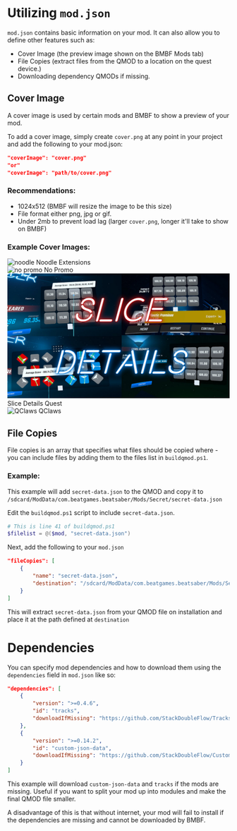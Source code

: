 # Utilizing `mod.json`

`mod.json` contains basic information on your mod. It can also allow you to define other features such as:

- Cover Image (the preview image shown on the BMBF Mods tab)
- File Copies (extract files from the QMOD to a location on the quest device.)
- Downloading dependency QMODs if missing.

## Cover Image

A cover image is used by certain mods and BMBF to show a preview of your mod.

To add a cover image, simply create `cover.png` at any point in your project  and add the following to your mod.json:

```json
"coverImage": "cover.png"
"or"
"coverImage": "path/to/cover.png"
```

### Recommendations:

- 1024x512 (BMBF will resize the image to be this size)
- File format either png, jpg or gif.
- Under 2mb to prevent load lag (larger `cover.png`, longer it'll take to show on BMBF)

### Example Cover Images:

<div align="left">
    <div class="item">
        <img class="cover-img" src="https://raw.githubusercontent.com/StackDoubleFlow/NoodleExtensions/master/cover.png" alt="noodle"/>
        <span class="caption">Noodle Extensions</span>
    </div>
    <div class="item">
            <img class="cover-img" src="https://raw.githubusercontent.com/cal117/NoPromo/master/cover.png" alt="no promo"/>
            <span class="caption">No Promo</span>
    </div>
    <div class="item">
                <img class="cover-img" src="https://raw.githubusercontent.com/Royston1999/SliceDetails-Quest/main/Cover.jpg" alt="noodle"/>
                <span class="caption">Slice Details Quest</span>
    </div>
    <div class="item">
                <img class"cover-img" src="https://raw.githubusercontent.com/raineio/QClaws/master/cover/cover.png" alt="QClaws" />
                <span>QClaws</span>
    </div>
</div>

## File Copies

File copies is an array that specifies what files should be copied where - you can include files by adding them to the files list in `buildqmod.ps1`.

### Example:

This example will add `secret-data.json` to the QMOD and copy it to `/sdcard/ModData/com.beatgames.beatsaber/Mods/Secret/secret-data.json`

Edit the `buildqmod.ps1` script to include `secret-data.json`.

```powershell
# This is line 41 of buildqmod.ps1
$filelist = @($mod, "secret-data.json")
```

Next, add the following to your `mod.json`

```json
"fileCopies": [
    {
        "name": "secret-data.json",
        "destination": "/sdcard/ModData/com.beatgames.beatsaber/Mods/Secret/secret-data.json"
    }
]
```

This will extract `secret-data.json` from your QMOD file on installation and place it at the path defined at `destination`

# Dependencies

You can specify mod dependencies and how to download them using the `dependencies` field in `mod.json` like so:

```json
"dependencies": [
    {
        "version": ">=0.4.6",
        "id": "tracks",
        "downloadIfMissing": "https://github.com/StackDoubleFlow/Tracks/releases/download/v0.4.6/tracks.qmod"
    },
    {
        "version": ">=0.14.2",
        "id": "custom-json-data",
        "downloadIfMissing": "https://github.com/StackDoubleFlow/CustomJSONData/releases/download/v0.14.2/custom-json-data.qmod"
    }
]
```

This example will download `custom-json-data` and `tracks` if the mods are missing. Useful if you want to split your mod up into modules and make the final QMOD file smaller. 

A disadvantage of this is that without internet, your mod will fail to install if the dependencies are missing and cannot be downloaded by BMBF.
